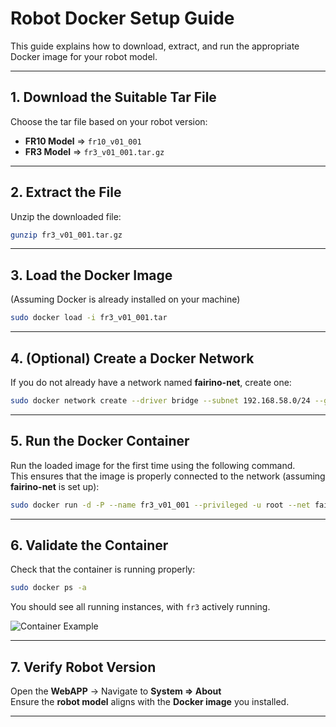 # Robot Docker Setup Guide

This guide explains how to download, extract, and run the appropriate Docker image for your robot model.

---

## 1. Download the Suitable Tar File

Choose the tar file based on your robot version:

- **FR10 Model** ⇒ `fr10_v01_001`
- **FR3 Model** ⇒ `fr3_v01_001.tar.gz`

---

## 2. Extract the File

Unzip the downloaded file:

```bash
gunzip fr3_v01_001.tar.gz
```

---

## 3. Load the Docker Image

(Assuming Docker is already installed on your machine)

```bash
sudo docker load -i fr3_v01_001.tar
```

---

## 4. (Optional) Create a Docker Network

If you do not already have a network named **fairino-net**, create one:

```bash
sudo docker network create --driver bridge --subnet 192.168.58.0/24 --gateway 192.168.58.1 fairino-net
```

---

## 5. Run the Docker Container

Run the loaded image for the first time using the following command.  
This ensures that the image is properly connected to the network (assuming **fairino-net** is set up):

```bash
sudo docker run -d -P --name fr3_v01_001 --privileged -u root --net fairino-net fr3_v01_001
```

---

## 6. Validate the Container

Check that the container is running properly:

```bash
sudo docker ps -a
```

You should see all running instances, with `fr3` actively running.

![Container Example](attachment:b21d01ad-6a1d-4ad8-be56-376040b0e147:image.png)

---

## 7. Verify Robot Version

Open the **WebAPP** → Navigate to **System ⇒ About**  
Ensure the **robot model** aligns with the **Docker image** you installed.

---


